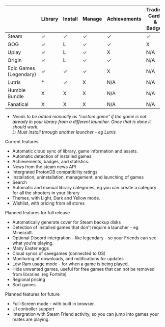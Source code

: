 |                        | Library | Install | Manage | Achievements | Trading Cards<br /> & Badges | Wishlist | Pricing |
|------------------------|---------|---------|--------|--------------|------------------------------|----------|---------|
| Steam                  |   ✓     |  ✓      | ✓      | ✓            | ✓                            | ✓        | ✓       |
| GOG                    |   ✓     |  L      | ✓      | ✓            | X                            | ✓        | ✓       |
| Uplay                  |   ✓     |  L      | ✓      | X            | N/A                          | X        | X       |
| Origin                 |   ✓     |  L      | ✓      | ✓            | N/A                          | X        | X       |
| Epic Games (Legendary) |   ✓     |  ✓      | ✓      | X            | N/A                          | X        | ✓       |
| Lutris                 |   *     |  ✓      | X      | N/A          | N/A                          | N/A      | N/A     |
| Humble Bundle          | X       | X       | X      | N/A          | N/A                          | X        | ✓       |
| Fanatical              | X       | X       | X      | N/A          | N/A                          | X        | ✓       |



* *Needs to be added manually as "custom game" if the game is not already in your library from a different launcher. Once that is done it should work.
<br />L: Must install through another launcher - eg Lutris*


Current features
* Automatic cloud sync of library, game information and assets.
* Automatic detection of installed games
* Achievements, badges, and statistics.
* News from the steam news API
* Intergrated ProtonDB compatibility ratings
* Installation, uninstallation, management, and launching of games
* Search
* Automatic and manual library categories, eg you can create a category for all the shooters in your library
* Themes, with Light, Dark and Yellow mode.
* Wishlist, with pricing from all stores

Planned features for full release
* Automatically generate cover for Steam backup disks
* Detection of installed games that don't require a launcher - eg Minecraft.
* Optional Discord intergration - like legendary - so your Friends can see what you're playing.
* Many Easter eggs
* Cloud syncs of savegames (connected to OS)
* Monitoring of downloads, and notifications for updates
* Low Ram usage mode - for when a game is being played.
* Hide unwanted games, useful for free games that can not be removed from libraries. (eg Fortnite)
* Regional pricing
* Sort games


Planned features for future
* Full-Screen mode - with built in browser.
* UI controller support
* Intergration with Steam Friend activity, so you can jump into games your mates are playing.
